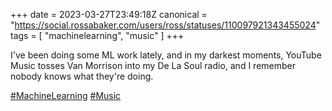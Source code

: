 +++
date = 2023-03-27T23:49:18Z
canonical = "https://social.rossabaker.com/users/ross/statuses/110097921343455024"
tags = [ "machinelearning", "music" ]
+++

<p>I&#39;ve been doing some ML work lately, and in my darkest moments, YouTube Music tosses Van Morrison into my De La Soul radio, and I remember nobody knows what they&#39;re doing.</p><p><a href="https://social.rossabaker.com/tags/MachineLearning" class="mention hashtag" rel="tag">#<span>MachineLearning</span></a> <a href="https://social.rossabaker.com/tags/Music" class="mention hashtag" rel="tag">#<span>Music</span></a></p>
